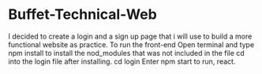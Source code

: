 # Buffet-Technical-Web

I decided to create a login and a sign up page that i will use to build a more functional website as practice. 
To run the front-end 
Open terminal and type npm install to install the nod_modules that was not included in the file
cd into the login file after installing.
cd login
Enter npm start to run, react.
